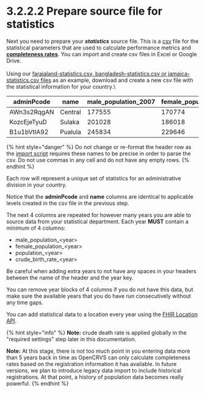# 3.2.2.2 Prepare source file for statistics

Next you need to prepare your _**statistics**_ source file.  This is a [csv](https://en.wikipedia.org/wiki/Comma-separated\_values) file for the statistical parameters that are used to calculate performance metrics and [**completeness rates**](https://www.vitalstrategies.org/wp-content/uploads/Estimating-Completeness-of-Birth-and-Death-Registration.pdf).  You can import and create csv files in Excel or Google Drive.\
\
Using our [farajaland-statistics.csv, bangladesh-statistics.csv or jamaica-statistics.csv files](https://github.com/opencrvs/opencrvs-farajaland/tree/develop/src/features/administrative/source) as an example, download and create a new csv file with the statistical information for your country.\


| adminPcode  | name    | male\_population\_2007 | female\_population\_2007 | population\_2007 | crude\_birth\_rate\_2007 | male\_population\_2008 | female\_population\_2008 | population\_2008 | crude\_birth\_rate\_2008 | male\_population\_2009 | female\_population\_2009 | population\_2009 | crude\_birth\_rate\_2009 | male\_population\_2010 | female\_population\_2010 | population\_2010 | crude\_birth\_rate\_2010 | male\_population\_2011 | female\_population\_2011 | population\_2011 | crude\_birth\_rate\_2011 | male\_population\_2012 | female\_population\_2012 | population\_2012 | crude\_birth\_rate\_2012 | male\_population\_2013 | female\_population\_2013 | population\_2013 | crude\_birth\_rate\_2013 | male\_population\_2014 | female\_population\_2014 | population\_2014 | crude\_birth\_rate\_2014 | male\_population\_2015 | female\_population\_2015 | population\_2015 | crude\_birth\_rate\_2015 | male\_population\_2016 | female\_population\_2016 | population\_2016 | crude\_birth\_rate\_2016 | male\_population\_2017 | female\_population\_2017 | population\_2017 | crude\_birth\_rate\_2017 | male\_population\_2018 | female\_population\_2018 | population\_2018 | crude\_birth\_rate\_2018 | male\_population\_2019 | female\_population\_2019 | population\_2019 | crude\_birth\_rate\_2019 | male\_population\_2020 | female\_population\_2020 | population\_2020 | crude\_birth\_rate\_2020 | male\_population\_2021 | female\_population\_2021 | population\_2021 | crude\_birth\_rate\_2021 |
| ----------- | ------- | ---------------------- | ------------------------ | ---------------- | ------------------------ | ---------------------- | ------------------------ | ---------------- | ------------------------ | ---------------------- | ------------------------ | ---------------- | ------------------------ | ---------------------- | ------------------------ | ---------------- | ------------------------ | ---------------------- | ------------------------ | ---------------- | ------------------------ | ---------------------- | ------------------------ | ---------------- | ------------------------ | ---------------------- | ------------------------ | ---------------- | ------------------------ | ---------------------- | ------------------------ | ---------------- | ------------------------ | ---------------------- | ------------------------ | ---------------- | ------------------------ | ---------------------- | ------------------------ | ---------------- | ------------------------ | ---------------------- | ------------------------ | ---------------- | ------------------------ | ---------------------- | ------------------------ | ---------------- | ------------------------ | ---------------------- | ------------------------ | ---------------- | ------------------------ | ---------------------- | ------------------------ | ---------------- | ------------------------ | ---------------------- | ------------------------ | ---------------- | ------------------------ |
| AWn3s2RqgAN | Central | 177555                 | 170774                   | 348377           | 19.4                     | 181676                 | 175555                   | 357291           | 19.6                     | 188087                 | 181116                   | 369261           | 18.8                     | 189251                 | 182171                   | 371480           | 17.6                     | 191308                 | 183928                   | 375281           | 16.6                     | 197533                 | 190359                   | 387958           | 17.9                     | 143825                 | 141233                   | 285059           | 17.6                     | 145664                 | 142059                   | 287723           | 19.3                     | 149012                 | 146810                   | 295822           | 17.7                     | 151786                 | 149045                   | 300831           | 16.6                     | 152859                 | 150197                   | 303057           | 18.2                     | 155068                 | 139186                   | 294255           | 16.9                     | 152874                 | 144456                   | 297331           | 17.3                     | 163391                 | 148928                   | 312320           | 17.6                     | 387162                 | 299071                   | 686233           | 6.99                     |
| KozcEjeTyuD | Sulaka  | 201028                 | 186018                   | 387046           | 19                       | 201079                 | 187184                   | 388263           | 21.1                     | 205044                 | 189817                   | 394861           | 17.6                     | 207035                 | 192464                   | 399499           | 18.6                     | 213349                 | 199019                   | 412368           | 20.3                     | 213774                 | 197747                   | 411521           | 19                       | 187272                 | 180532                   | 367806           | 18                       | 175569                 | 173179                   | 348750           | 18.7                     | 305507                 | 306748                   | 612257           | 19.7                     | 309110                 | 309404                   | 618515           | 21.6                     | 292729                 | 289899                   | 582630           | 20.1                     | 303743                 | 320864                   | 624608           | 20                       | 347497                 | 306895                   | 654393           | 18.1                     | 365242                 | 330116                   | 695358           | 16.7                     | 356247                 | 297534                   | 653781           | 17.9                     |
| B1u1bVtIA92 | Pualula | 245834                 | 229646                   | 475481           | 21                       | 245920                 | 228128                   | 474048           | 22.7                     | 252761                 | 234940                   | 487701           | 19                       | 253865                 | 236282                   | 490147           | 19.5                     | 260700                 | 241754                   | 502454           | 19.2                     | 264423                 | 245103                   | 509534           | 18                       | 267310                 | 259051                   | 526363           | 18.8                     | 261220                 | 257310                   | 518530           | 19.4                     | 280519                 | 275429                   | 555948           | 18.8                     | 284831                 | 280377                   | 565210           | 20.1                     | 278730                 | 273515                   | 552247           | 17.6                     | 285236                 | 269631                   | 554868           | 17.2                     | 300896                 | 285807                   | 586704           | 15.1                     | 269712                 | 303358                   | 573070           | 15.3                     | 260244                 | 308373                   | 568617           | 16.1                     |

{% hint style="danger" %}
Do not change or re-format the header row as the [import script](../3.2.5-import-set-up-files.md) requires these names to be precise in order to parse the csv.  Do not use commas in any cell and do not have any empty rows.
{% endhint %}

Each row will represent a unique set of statistics for an administrative division in your country.&#x20;

Notice that the **adminPcode** and **name** columns are identical to applicable levels created in the csv file in the previous step.

The next 4 columns are repeated for however many years you are able to source data from your statistical department.  Each year **MUST** contain a minimum of 4 columns:

* male\_population\_\<year>
* female\_population\_\<year> &#x20;
* population\_\<year>&#x20;
* crude\_birth\_rate\_\<year>

Be careful when adding extra years to not have any spaces in your headers between the name of the header and the year key.

You can remove year blocks of 4 columns if you do not have this data, but make sure the available years that you do have run consecutively without any time gaps.

You can add statistical data to a location every year using the [FHIR Location API](../../../../technology/interoperability/fhir-location-rest-api.md).

{% hint style="info" %}
**Note:** crude death rate is applied globally in the "required settings" step later in this documentation.

**Note:** At this stage, there is not too much point in you entering data more than 5 years back in time as OpenCRVS can only calculate completeness rates based on the registration information it has available. In future versions, we plan to introduce legacy data import to include historical registrations.  At that point, a history of population data becomes really powerful.
{% endhint %}
